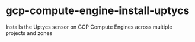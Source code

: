 # gcp-compute-engine-install-uptycs
Installs the Uptycs sensor on GCP Compute Engines across multiple projects and zones
